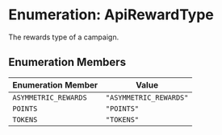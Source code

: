# Enumeration: ApiRewardType

The rewards type of a campaign.

## Enumeration Members

| Enumeration Member   | Value                  |
| -------------------- | ---------------------- |
| `ASYMMETRIC_REWARDS` | `"ASYMMETRIC_REWARDS"` |
| `POINTS`             | `"POINTS"`             |
| `TOKENS`             | `"TOKENS"`             |
